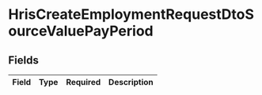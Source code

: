# HrisCreateEmploymentRequestDtoSourceValuePayPeriod


## Fields

| Field       | Type        | Required    | Description |
| ----------- | ----------- | ----------- | ----------- |
